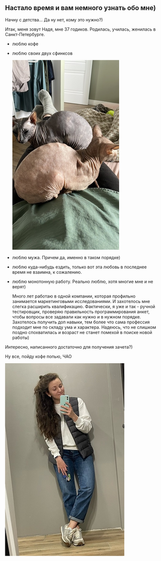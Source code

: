 ## Настало время и вам немного узнать обо мне)

Начну с детства...
Да ну нет, кому это нужно?)

Итак, меня зовут Надя, мне 37 годиков. Родилась, училась, женилась в Санкт-Петербурге.
- люблю кофе
- люблю своих двух сфинксов

  ![вот они мои красотки](img/коты.jpg)
- люблю мужа. Причем да, именно в таком порядке)
- люблю куда-нибудь ездить, только вот эта любовь в последнее время не взаимна, к сожалению.
- люблю монотонную работу. Реально люблю, хотя многие мне и не верят)

  Много лет работаю в одной компании, которая профильно занимается маркетинговыми исследованиями. И захотелось мне слегка расширить квалификацию. Фактически, я уже и так - ручной тестировщик, проверяю правильность программирования анкет, чтобы вопросы все задавали как нужно и в нужном порядке. Захотелось получить доп навыки, тем более что сама профессия подходит мне по складу ума и характера. Надеюсь, что не слишком поздно спохватилась и возраст не станет помехой в поиске новой работы)

Интересно, написанного достаточно для получения зачета?)

Ну все, пойду кофе попью, ЧАО 

![фото без особого смысла](img/я.jpg)
